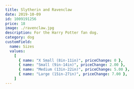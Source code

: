 ```yaml
---
title: Slytherin and Ravenclaw
date: 2019-10-09
id: 1009191256
price: 18
image: ./ravenclaw.jpg
description: For the Harry Potter fan dog.
category: dog
customField:
  name: Sizes
  values:
    [
      { name: "X Small (8in-11in)", priceChange: 0 },
      { name: "Small (9in-14in)", priceChange: 2.00 },
      { name: "Medium (13in-22in)", priceChange: 5.00 },
      { name: "Large (15in-27in)", priceChange: 7.00 },
    ]
---
```

